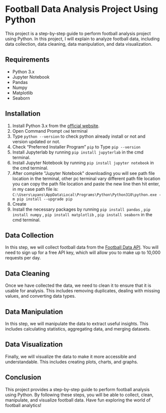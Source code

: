 # Football Data Analysis Project Using Python

This project is a step-by-step guide to perform football analysis project using Python. In this project, I will explain to analyze football data, including data collection, data cleaning, data manipulation, and data visualization.

## Requirements

- Python 3.x
- Jupyter Notebook
- Pandas
- Numpy
- Matplotlib
- Seaborn

## Installation

1. Install Python 3.x from the [official website](https://www.python.org/downloads/).
2. Open Command Prompt `cmd` terminal
3. Type `python --version` to check python already install or not and version updated or not.
4. Check “Preferred Installer Program” `pip` to Type `pip --version`
5. Install Jupyterlab by running `pip install jupyterlab` in the cmd terminal.
6. Install Jupyter Notebook by running `pip install jupyter notebook` in the cmd terminal.
7. After complete "Jupyter Notebook" downloading you will see path file location in the terminal, other pc terminal vary different path file location you can copy the path file location and paste the new line then hit enter, in my case path file is:  `C:\Users\ayans\AppData\Local\Programs\Python\Python310\python.exe -m pip install --upgrade pip`
8. Create 
7. Install the necessary packages by running `pip install pandas` , `pip install numpy` , `pip install matplotlib` , `pip install seaborn` in the cmd terminal.


## Data Collection

In this step, we will collect football data from the [Football Data API](https://www.football-data.org/). You will need to sign up for a free API key, which will allow you to make up to 10,000 requests per day.

## Data Cleaning

Once we have collected the data, we need to clean it to ensure that it is usable for analysis. This includes removing duplicates, dealing with missing values, and converting data types.

## Data Manipulation

In this step, we will manipulate the data to extract useful insights. This includes calculating statistics, aggregating data, and merging datasets.

## Data Visualization

Finally, we will visualize the data to make it more accessible and understandable. This includes creating plots, charts, and graphs.

## Conclusion

This project provides a step-by-step guide to perform football analysis using Python. By following these steps, you will be able to collect, clean, manipulate, and visualize football data. Have fun exploring the world of football analytics!


